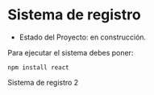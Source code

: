 <h1> Sistema de registro </h1>

- Estado del Proyecto: en construcción.

Para ejecutar el sistema debes poner:

```npm install react```

Sistema de registro 2

